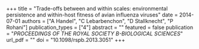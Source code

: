 +++
title = "Trade-offs between and within scales: environmental persistence and within-host fitness of avian influenza viruses"
date = 2014-07-01
authors = ["A Handel", "C Lebarbenchon", "D Stallknecht", "P Rohani"]
publication_types = ["4"]
abstract = ""
featured = false
publication = "*PROCEEDINGS OF THE ROYAL SOCIETY B-BIOLOGICAL SCIENCES*"
url_pdf = ""
doi = "10.1098/rspb.2013.3051"
+++

